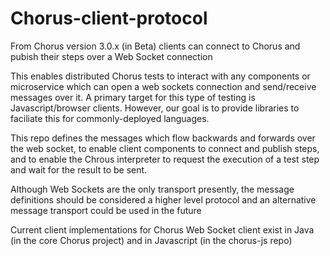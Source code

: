 # Chorus-client-protocol

From Chorus version 3.0.x (in Beta) clients can connect to Chorus and pubish their steps over a Web Socket connection

This  enables distributed Chorus tests to interact with any components or microservice which can open a web sockets connection and send/receive messages over it. A primary target for this type of testing is Javascript/browser clients. However, our goal is to provide libraries to faciliate this for commonly-deployed languages.

This repo defines the messages which flow backwards and forwards over the web socket, to enable client components to connect and publish steps, and to enable the Chrous interpreter to request the execution of a test step and wait for the result to be sent. 

Although Web Sockets are the only transport presently, the message definitions should be considered a higher level protocol and an alternative message transport could be used in the future

Current client implementations for Chorus Web Socket client exist in Java (in the core Chorus project) and in Javascript (in the chorus-js repo)

